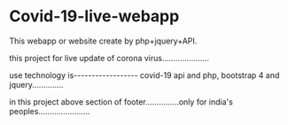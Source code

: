 # Covid-19-live-webapp
This webapp or website create by php+jquery+API.

this project for live update of corona virus.....................

use technology is------------------ covid-19 api and php, bootstrap 4 and jquery..............

in this project above section of footer...............only for india's peoples.......................
